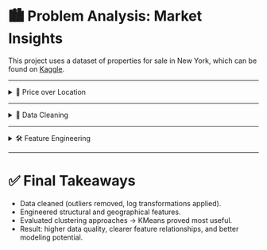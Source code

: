 # 🏙️ Problem Analysis: Market Insights

This project uses a dataset of properties for sale in New York, which can be found on [Kaggle](https://www.kaggle.com/datasets/nelgiriyewithana/new-york-housing-market).

---

<details>
<summary>📍 Price over Location</summary>

We first mapped property prices across New York City to visualize their geographical distribution.

![Property prices in New York](../reports/figures/price_map.png)

Some areas appear denser than others due to the use of a low alpha for overlapping points.  

To better capture the distribution, we plotted prices in **logarithmic scale**:

![Property prices in New York (log scale)](../reports/figures/price_log_map.png)

</details>

---

<details>
<summary>🧹 Data Cleaning</summary>

The next step was to clean the data by removing **outliers** and erroneous values.

### 🔸 Correlation Matrix Before Cleaning
![Correlation Matrix](../reports/figures/correlation_matrix_before_cleaning.png)

The correlation between `PRICE` and numeric variables such as `BEDS`, `BATH`, and `PROPERTY SQFT` is very weak.

We also visualized this with a pairplot:

![Pairplot Before Cleaning](../reports/figures/pairplot_before_cleaning.png)

Data appears very clustered in some regions and very sparse in others.

---

We then applied outlier detection using **IQR** and removed meaningless records (e.g., properties with 0 bedrooms or bathrooms).  

Since the price distribution is heavily skewed, we applied a **logarithmic transformation** to `PRICE` (and later to `PROPERTY SQFT`) to normalize the distribution.

![Clean Price Distribution Linear vs Log](../reports/figures/price_distribution_comparison.png)

---

### 🔸 Correlation Matrix After Cleaning
![Correlation Matrix After Cleaning](../reports/figures/correlation_matrix_after_cleaning.png)

Now, the correlation between `PRICE_LOG` and other variables has increased, especially with `BATH`.  

A new pairplot confirms that data is better grouped and relationships are clearer:  

![Pairplot After Cleaning](../reports/figures/pairplot_after_cleaning.png)

**Summary:**  
- Outliers and invalid records removed.  
- Log transformation applied to target and skewed numeric features.  
- Data quality significantly improved for downstream analysis.  

</details>

---

<details>
<summary>🛠️ Feature Engineering</summary>

We engineered new features from existing ones to improve model performance.

### 🔸 Structural Features
- **PRICE_PER_SQFT_LOG** → Price per square foot in log scale.  
- **BEDS_PER_SQFT** → Bedrooms per square foot.  
- **BATH_PER_SQFT** → Bathrooms per square foot.  

### 🔸 Geographical Features
- **DISTANCE_TO_MANHATTAN** → Distance to Manhattan in miles.  
- **LOCALITY** → City locality (zone-based grouping).  
- **SUBLOCALITY** → Sub-locality (finer-grained zones).  

---

<details>
<summary>📌 Locality Clustering</summary>

We mapped New York localities:

![Localities in New York](../reports/figures/localities_map.png)

Some locality labels (e.g., "New York") cover the entire city, likely due to poor labeling.  

Price distribution by locality shows heavy imbalance:  

![Locality PRICE Log Distribution](../reports/figures/price_log_by_locality.png)

</details>

<details>
<summary>📌 SubLocality Clustering</summary>

We then mapped sub-localities:

![Sublocalities in New York](../reports/figures/sublocalities_map.png)

This gives more meaningful partitions, though some sublocalities are still inconsistent (e.g., "New York County" spans too broadly).  

Price distribution by sublocality:  

![Locality Price LOG Distribution](../reports/figures/price_log_by_sublocality.png)

Balance is improved compared to locality clustering, but still uneven.  

</details>

<details>
<summary>📌 KMeans Clustering</summary>

We applied **KMeans clustering** using standardized latitude/longitude coordinates.  

![KMeans Clustering](../reports/figures/kmeans_clusters.png)  
![Price by KMeans Clusters](../reports/figures/kmeans_clusters_polygons.png)  

The clusters are much better defined and balanced.  

Price distribution by KMeans cluster:  
![KMeans Price LOG Distribution](../reports/figures/price_log_by_cluster.png)

</details>

---

**Summary:**  
- Engineered both structural and geographical features.  
- Locality/SubLocality were not reliable due to poor labeling.  
- **KMeans clustering** provided more meaningful and balanced segmentation.  

</details>

---

# ✅ Final Takeaways

- Data cleaned (outliers removed, log transformations applied).  
- Engineered structural and geographical features.  
- Evaluated clustering approaches → KMeans proved most useful.  
- Result: higher data quality, clearer feature relationships, and better modeling potential.  
